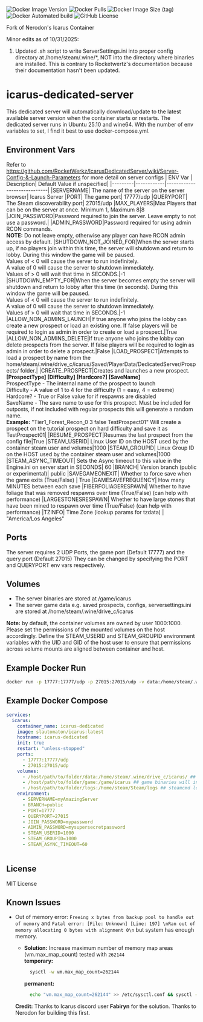 ![Docker Image Version](https://img.shields.io/docker/v/slautomaton/icarus?arch=amd64&style=plastic)
![Docker Pulls](https://img.shields.io/docker/pulls/slautomaton/icarus?style=plastic)
![Docker Image Size (tag)](https://img.shields.io/docker/image-size/slautomaton/icarus/latest?arch=amd64&style=plastic)
![Docker Automated build](https://img.shields.io/docker/automated/slautomaton/icarus?style=plastic)
![GitHub License](https://img.shields.io/github/license/slautomaton/icarus?style=plastic)

Fork of Nerodon's Icarus Container

Minor edits as of 10/31/2025:

1. Updated .sh script to write ServerSettings.ini into proper config directory at /home/steam/.wine/*, NOT into the directory where binaries are installed. This is contrary to Rocketwertz's documentation because their documentation hasn't been updated.

# icarus-dedicated-server
This dedicated server will automatically download/update to the latest available server version when the container starts or restarts. The dedicated server runs in Ubuntu 25.10 and wine64. With the number of env variables to set, I find it best to use docker-compose.yml. 

## Environment Vars
Refer to https://github.com/RocketWerkz/IcarusDedicatedServer/wiki/Server-Config-&-Launch-Parameters for more detail on server configs
| ENV Var | Description| Default Value if unspecified|
|---------|------------|-----------------------------|
|SERVERNAME| The name of the server on the server browser| Icarus Server
|PORT| The game port| 17777/udp
|QUERYPORT| The Steam discoverability port| 27015/udp
|MAX_PLAYERS|Max Players that can be on the server at once. Minimum 1, Maximum 8|8
|JOIN_PASSWORD|Password required to join the server. Leave empty to not use a password.|
|ADMIN_PASSWORD|Password required for using admin RCON commands.<br /> **NOTE:** Do not leave empty, otherwise any player can have RCON admin access by default. 
|SHUTDOWN_NOT_JOINED_FOR|When the server starts up, if no players join within this time, the server will shutdown and return to lobby. During this window the game will be paused. <br />Values of < 0 will cause the server to run indefinitely. <br />A value of 0 will cause the server to shutdown immediately. <br />Values of > 0 will wait that time in SECONDS.|-1
|SHUTDOWN_EMPTY_FOR|When the server becomes empty the server will shutdown and return to lobby after this time (in seconds). During this window the game will be paused. <br />Values of < 0 will cause the server to run indefinitely. <br />A value of 0 will cause the server to shutdown immediately. <br />Values of > 0 will wait that time in SECONDS.|-1
|ALLOW_NON_ADMINS_LAUNCH|If true anyone who joins the lobby can create a new prospect or load an existing one. If false players will be required to login as admin in order to create or load a prospect.|True
|ALLOW_NON_ADMINS_DELETE|If true anyone who joins the lobby can delete prospects from the server. If false players will be required to login as admin in order to delete a prospect.|False
|LOAD_PROSPECT|Attempts to load a prospect by name from the home/steam/.wine/drive_c/icarus/Saved/PlayerData/DedicatedServer/Prospects/ folder.|
|CREATE_PROSPECT|Creates and launches a new prospect. <br />**[ProspectType] [Difficulty] [Hardcore?] [SaveName]** <br />ProspectType - The internal name of the prospect to launch <br />Difficulty - A value of 1 to 4 for the difficulty (1 = easy, 4 = extreme) <br />Hardcore? - True or False value for if respawns are disabled <br />SaveName - The save name to use for this prospect. Must be included for outposts, if not included with regular prospects this will generate a random name. <br />**Example:** "Tier1_Forest_Recon_0 3 false TestProspect01" Will create a prospect on the tutorial prospect on hard difficulty and save it as TestProspect01|
|RESUME_PROSPECT|Resumes the last prospect from the config file|True
|STEAM_USERID| Linux User ID on the HOST used by the container steam user and volumes|1000
|STEAM_GROUPID| Linux Group ID on the HOST used by the container steam user and volumes|1000
|STEAM_ASYNC_TIMEOUT| Sets the Async timeout to this value in the Engine.ini on server start in SECONDS| 60
|BRANCH| Version branch (public or experimental)| public
|SAVEGAMEONEXIT| Whether to force save when the game exits (True/False) | True
|GAMESAVEFREQUENCY| How many MINUTES between each save
|FIBERFOLIAGERESPAWN| Whether to have foliage that was removed respawns over time (True/False) (can help with performance)
|LARGESTONESRESPAWN|  Whether to have large stones that have been mined to respawn over time (True/False) (can help with performance)
|TZINFO| Time Zone (lookup params for tzdata) | "America/Los Angeles"

## Ports
The server requires 2 UDP Ports, the game port (Default 17777) and the query port (Default 27015)
They can be changed by specifying the PORT and QUERYPORT env vars respectively.

## Volumes
- The server binaries are stored at /game/icarus
- The server game data e.g. saved prospects, configs, serversettings.ini are stored at /home/steam/.wine/drive_c/icarus

**Note:** by default, the container volumes are owned by user 1000:1000. Please set the permissions of the mounted volumes on the host accordingly. Define the STEAM_USERID and STEAM_GROUPID environment variables with the UID and GID of the host user to ensure that permissions across volume mounts are aligned between container and host. 

## Example Docker Run
```bash
docker run -p 17777:17777/udp -p 27015:27015/udp -v data:/home/steam/.wine/drive_c/icarus -v game:/game/icarus -e SERVERNAME=AmazingServer -e JOIN_PASSWORD=mypassword -e ADMIN_PASSWORD=mysupersecretpassword  slautomaton/icarus:latest
```
## Example Docker Compose
```yaml
services:
  icarus:
    container_name: icarus-dedicated
    image: slautomaton/icarus:latest
    hostname: icarus-dedicated
    init: true
    restart: "unless-stopped"
    ports:
      - 17777:17777/udp
      - 27015:27015/udp
    volumes:
      - /host/path/to/folder/data:/home/steam/.wine/drive_c/icarus/ ## this is where you load your prospect.json file to continue a previous game. SSH into your host and cd into the host mount directory, create the prospects folder at the following path Saved/PlayerData/DedicatedServer/Prospects. Use SCP to copy the json from your previous save into the this folder. Container will write ServerSettings.ini at Saved/Config/WindowsServer  
      - /host/path/to/folder/game:/game/icarus ## game binaries will install here insider the container. SSH into your host folder and add Mods here. /Icarus/Content/Paks/mods
      - /host/path/to/folder/logs:/home/steam/Steam/logs ## steamcmd logs written here
    environment:
      - SERVERNAME=myAmazingServer
      - BRANCH=public
      - PORT=17777
      - QUERYPORT=27015
      - JOIN_PASSWORD=mypassword
      - ADMIN_PASSWORD=mysupersecretpassword
      - STEAM_USERID=1000
      - STEAM_GROUPID=1000
      - STEAM_ASYNC_TIMEOUT=60
 
```

## License
MIT License

## Known Issues

* Out of memory error: `Freeing x bytes from backup pool to handle out of memory`
  and `Fatal error: [File: Unknown] [Line: 197] \nRan out of memory allocating 0 bytes with alignment 0\n` but system
  has enough memory.
  * **Solution:** Increase maximum number of memory map areas (vm.max_map_count) tested with `262144`<br/>
    **temporary:**
    ```bash
      sysctl -w vm.max_map_count=262144
    ```
    **permanent:**
    ```bash
      echo "vm.max_map_count=262144" >> /etc/sysctl.conf && sysctl -p
    ```

  **Credit:** Thanks to Icarus discord user **Fabiryn** for the solution. Thanks to Nerodon for building this first.

